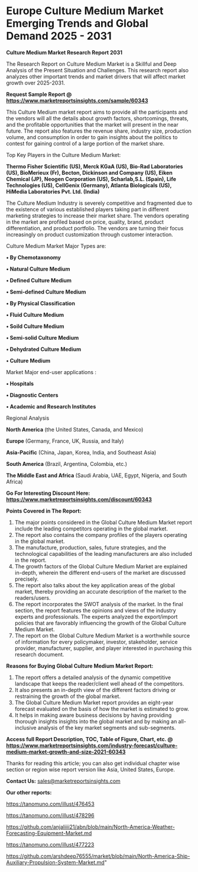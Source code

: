 # Europe Culture Medium Market Emerging Trends and Global Demand 2025 - 2031

<strong>Culture Medium Market Research Report 2031</strong>

The Research Report on Culture Medium Market is a Skillful and Deep Analysis of the Present Situation and Challenges. This research report also analyzes other important trends and market drivers that will affect market growth over 2025-2031.

<strong>Request Sample Report @ <a href=https://www.marketreportsinsights.com/sample/60343>https://www.marketreportsinsights.com/sample/60343</a></strong>

This Culture Medium market report aims to provide all the participants and the vendors will all the details about growth factors, shortcomings, threats, and the profitable opportunities that the market will present in the near future. The report also features the revenue share, industry size, production volume, and consumption in order to gain insights about the politics to contest for gaining control of a large portion of the market share.

Top Key Players in the Culture Medium Market:

<strong>Thermo Fisher Scientific (US), Merck KGaA (US), Bio-Rad Laboratories (US), BioMerieux (Fr), Becton, Dickinson and Company (US), Eiken Chemical (JP), Neogen Corporation (US), Scharlab,S.L. (Spain), Life Technologies (US), CellGenix (Germany), Atlanta Biologicals (US), HiMedia Laboratories Pvt. Ltd. (India)</strong>

The Culture Medium Industry is severely competitive and fragmented due to the existence of various established players taking part in different marketing strategies to increase their market share. The vendors operating in the market are profiled based on price, quality, brand, product differentiation, and product portfolio. The vendors are turning their focus increasingly on product customization through customer interaction.

Culture Medium Market Major Types are:

<strong>• By Chemotaxonomy

• Natural Culture Medium

• Defined Culture Medium

• Semi-defined Culture Medium

• By Physical Classification

• Fluid Culture Medium

• Soild Culture Medium

• Semi-solid Culture Medium

• Dehydrated Culture Medium

• Culture Medium</strong>

Market Major end-user applications :

<strong>• Hospitals

• Diagnostic Centers

• Academic and Research Institutes</strong>

Regional Analysis

</u><strong><b>North America</b></strong> (the United States, Canada, and Mexico)

<strong><b>Europe </b></strong>(Germany, France, UK, Russia, and Italy)

<strong><b>Asia-Pacific</b></strong> (China, Japan, Korea, India, and Southeast Asia)

<strong><b>South America</b></strong> (Brazil, Argentina, Colombia, etc.)

<strong><b>The Middle East and Africa</b></strong> (Saudi Arabia, UAE, Egypt, Nigeria, and South Africa)

<strong>Go For Interesting Discount Here: <a href=https://www.marketreportsinsights.com/discount/60343>https://www.marketreportsinsights.com/discount/60343</a></strong>

<strong>Points Covered in The Report:</strong>
<ol>
  <li>The major points considered in the Global Culture Medium Market report include the leading competitors operating in the global market.</li>
  <li>The report also contains the company profiles of the players operating in the global market.</li>
  <li>The manufacture, production, sales, future strategies, and the technological capabilities of the leading manufacturers are also included in the report.</li>
  <li>The growth factors of the Global Culture Medium Market are explained in-depth, wherein the different end-users of the market are discussed precisely.</li>
  <li>The report also talks about the key application areas of the global market, thereby providing an accurate description of the market to the readers/users.</li>
  <li>The report incorporates the SWOT analysis of the market. In the final section, the report features the opinions and views of the industry experts and professionals. The experts analyzed the export/import policies that are favorably influencing the growth of the Global Culture Medium Market.</li>
  <li>The report on the Global Culture Medium Market is a worthwhile source of information for every policymaker, investor, stakeholder, service provider, manufacturer, supplier, and player interested in purchasing this research document.</li>
</ol>
<strong>Reasons for Buying Global Culture Medium Market Report:</strong>

<ol>
  <li>The report offers a detailed analysis of the dynamic competitive landscape that keeps the reader/client well ahead of the competitors.</li>
  <li>It also presents an in-depth view of the different factors driving or restraining the growth of the global market.</li>
  <li>The Global Culture Medium Market report provides an eight-year forecast evaluated on the basis of how the market is estimated to grow.</li>
  <li>It helps in making aware business decisions by having providing thorough insights insights into the global market and by making an all-inclusive analysis of the key market segments and sub-segments.</li>
</ol>
<strong>Access full Report Description, TOC, Table of Figure, Chart, etc. @ <a href=https://www.marketreportsinsights.com/industry-forecast/culture-medium-market-growth-and-size-2021-60343>https://www.marketreportsinsights.com/industry-forecast/culture-medium-market-growth-and-size-2021-60343</a></strong>


Thanks for reading this article; you can also get individual chapter wise section or region wise report version like Asia, United States, Europe.

<strong>Contact Us:</strong>
sales@marketreportsinsights.com

<strong>Our other reports:</strong>

<a href=https://tanomuno.com/illust/476453>https://tanomuno.com/illust/476453</a>

<a href=https://tanomuno.com/illust/478296>https://tanomuno.com/illust/478296</a>

<a href=https://github.com/anjaliiii21/abn/blob/main/North-America-Weather-Forecasting-Equipment-Market.md>https://github.com/anjaliiii21/abn/blob/main/North-America-Weather-Forecasting-Equipment-Market.md</a>

<a href=https://tanomuno.com/illust/477223>https://tanomuno.com/illust/477223</a>

<a href=https://github.com/arshdeep76555/market/blob/main/North-America-Ship-Auxiliary-Propulsion-System-Market.md>https://github.com/arshdeep76555/market/blob/main/North-America-Ship-Auxiliary-Propulsion-System-Market.md</a>"
